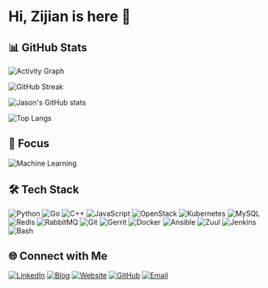 # Hi, Zijian is here 👋

## 📊 GitHub Stats
![Activity Graph](https://github-readme-activity-graph.vercel.app/graph?username=guozijn&theme=github-light)

![GitHub Streak](https://streak-stats.demolab.com?user=guozijn&theme=default)

![Jason's GitHub stats](https://github-readme-stats.vercel.app/api?username=guozijn&show_icons=true&theme=default)

![Top Langs](https://github-readme-stats.vercel.app/api/top-langs/?username=guozijn&layout=compact&theme=default)

## 🎯 Focus
![Machine Learning](https://img.shields.io/badge/Machine%20Learning-EE4C2C?logo=pytorch&logoColor=white)

## 🛠 Tech Stack
![Python](https://img.shields.io/badge/-Python-3776AB?logo=python&logoColor=white)
![Go](https://img.shields.io/badge/Go-00ADD8?logo=go&logoColor=white)
![C++](https://img.shields.io/badge/-C++-00599C?logo=cplusplus&logoColor=white)
![JavaScript](https://img.shields.io/badge/-JavaScript-F7DF1E?logo=javascript&logoColor=black)
![OpenStack](https://img.shields.io/badge/OpenStack-F01742?logo=openstack&logoColor=white)
![Kubernetes](https://img.shields.io/badge/Kubernetes-326CE5?logo=kubernetes&logoColor=white)
![MySQL](https://img.shields.io/badge/MySQL-4479A1?logo=mysql&logoColor=white)
![Redis](https://img.shields.io/badge/Redis-DC382D?logo=redis&logoColor=white)
![RabbitMQ](https://img.shields.io/badge/RabbitMQ-FF6600?logo=rabbitmq&logoColor=white)
![Git](https://img.shields.io/badge/Git-F05032?logo=git&logoColor=white)
![Gerrit](https://img.shields.io/badge/Gerrit-EEEEEE?logo=gerrit&logoColor=black)
![Docker](https://img.shields.io/badge/Docker-2496ED?logo=docker&logoColor=white)
![Ansible](https://img.shields.io/badge/Ansible-EE0000?logo=ansible&logoColor=white)
![Zuul](https://img.shields.io/badge/Zuul-FF6F00?logo=openstack&logoColor=white)
![Jenkins](https://img.shields.io/badge/Jenkins-D24939?logo=jenkins&logoColor=white)
![Bash](https://img.shields.io/badge/Bash-4EAA25?logo=gnubash&logoColor=white)

## 🌐 Connect with Me
[![LinkedIn](https://img.shields.io/badge/-LinkedIn-0A66C2?logo=linkedin&logoColor=white)](https://www.linkedin.com/in/guozijn)
[![Blog](https://img.shields.io/badge/-Blog-4CAF50?logo=jekyll&logoColor=white)](https://guozijn.github.io)
[![Website](https://img.shields.io/badge/-Website-FF5722?logo=googlechrome&logoColor=white)](https://zijianguo.com)
[![GitHub](https://img.shields.io/badge/-GitHub-181717?logo=github&logoColor=white)](https://github.com/guozijn)
[![Email](https://img.shields.io/badge/Email-guozijn@gmail.com-D14836?logo=gmail&logoColor=white)](mailto:guozijn@gmail.com)

<!--
**guozijn/guozijn** is a ✨ _special_ ✨ repository because its `README.md` (this file) appears on your GitHub profile.

Here are some ideas to get you started:

- 🔭 I’m currently working on ...
- 🌱 I’m currently learning ...
- 👯 I’m looking to collaborate on ...
- 🤔 I’m looking for help with ...
- 💬 Ask me about ...
- 📫 How to reach me: ...
- 😄 Pronouns: ...
- ⚡ Fun fact: ...
-->
